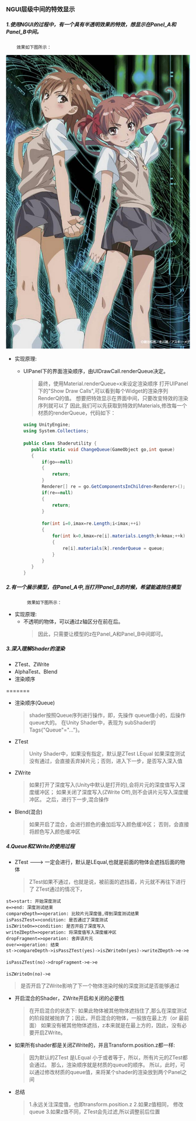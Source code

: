 ### NGUI层级中间的特效显示

##### 1.使用NGUI的过程中，有一个具有**半透明**效果的特效，想显示在Panel_A和Panel_B中间。

        效果如下图所示：
![](img/test2.jpg)
        
  - 实现原理:
  
    - UIPanel下的界面渲染顺序，由UIDrawCall.renderQueue决定。
        >最终，使用Material.renderQueue=x来设定渲染顺序
         打开UIPanel下的"Show Draw Calls",可以看到每个Widget的渲染序列 RenderQ的值。
         想要把特效显示在界面中间，只要改变特效的渲染序列就可以了
         因此,我们可以先获取到特效的Materials,修改每一个材质的renderQueue，代码如下：

         ```c#
        using UnityEngine;
        using System.Collections;

        public class Shaderutility {
            public static void ChangeQueue(GameObject go,int queue)
            {
                if(go==null)
                {
                    return;
                }
                Renderer[] re = go.GetComponentsInChildren<Renderer>();
                if(re==null)
                {
                    return;
                }

                for(int i=0,imax=re.Length;i<imax;++i)
                {
                    for(int k=0,kmax=re[i].materials.Length;k<kmax;++k)
                    {
                        re[i].materials[k].renderQueue = queue;
                    }
                }
            }
        }
         ```
    
##### 2.有一个展示模型，在Panel_A中,当打开Panel_B的时候，希望能遮挡住模型
            效果如下图所示：

  - 实现原理:
      - 不透明的物体，可以通过z轴区分在前在后。
          >因此，只需要让模型的z在Panel_A和Panel_B中间即可。



##### 3.深入理解Shader的渲染
 - ZTest、ZWrite   
 - AlphaTest、Blend
 - 渲染顺序


=======
 - 渲染顺序(Queue)
     > shader按照Queue序列进行操作，即，先操作 queue值小的，后操作queue大的。
     > 在Unity Shader中，表现为 subShader的Tags{"Queue"="..."}。
 - ZTest
     > Unity Shader中，如果没有指定，默认是ZTest LEqual
     > 如果深度测试没有通过，会直接丢弃掉片元；否则，进入下一步，是否写入深入值
 - ZWrite   
     > 如果打开了深度写入(Unity中默认是打开的),会将片元的深度值写入深度缓冲区；
     > 如果关闭了深度写入(ZWrite Off),则不会讲片元写入深度缓冲区。
     > 之后，进行下一步,混合操作
 - Blend(混合)
     > 如果开启了混合，会进行颜色的叠加后写入颜色缓冲区；
     > 否则，会直接将颜色写入颜色缓冲区




##### 4.Queue和ZWrite的使用过程

   - ZTest   ---> 一定会进行，默认是LEqual,也就是前面的物体会遮挡后面的物体
      > ZTest如果不通过，也就是说，被前面的遮挡着，片元就不再往下进行了
      > ZTest通过的情况下，

```flow
st=>start: 开始深度测试
e=>end: 深度测试结束
compareDepth=>operation: 比较片元深度值,得到深度测试结果
isPassZTest=>condition: 是否通过了深度测试
isZWriteOn=>condition: 是否开启了深度写入
writeZDepth=>operation: 将深度值写入深度缓冲区
dropFragment=>operation: 舍弃该片元
over=>operation: 结束
st->compareDepth->isPassZTest(yes)->isZWriteOn(yes)->writeZDepth->e->e

isPassZTest(no)->dropFragment->e->e

isZWriteOn(no)->e

```

 > 是否开启了ZWrite影响了下一个物体渲染时候的深度测试是否能够通过


  - 开启混合的Shader，ZWrite开启和关闭的必要性
    > 在开启混合的状态下:
    > 如果此物体被其他物体遮挡住了,那么在深度测试的阶段就被抛弃了；因此，开启混合的物体，一般放在最上方（or 最前面）
    > 如果没有被其他物体遮挡，z本来就是在最上方的，因此，没有必要开启ZWrite。

  - 如果所有shader都是关闭ZWrite的，并且Transform.position.z都一样:
    > 因为默认的ZTest 是LEqual 小于或者等于，所以，所有片元的ZTest都会通过。
    > 那么，渲染顺序就是材质的queue的顺序。
    > 所以，此时，可以通过修改材质的queue值，来将某个shader的渲染放到两个Panel之间
 

 - 总结
    > 1.永远关注深度值，也即transform.position.z
    > 2.如果z值相同， 修改queue
    > 3.如果z值不同，ZTest会先过滤,所以调整前后位置

